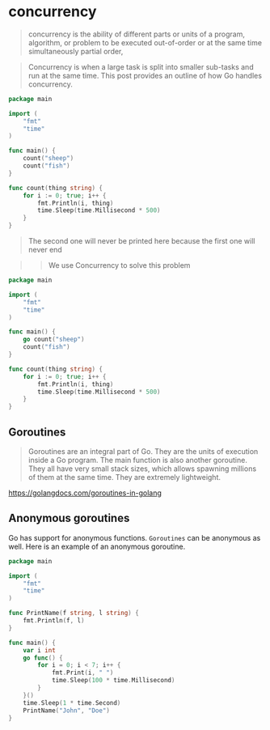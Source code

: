 # concurrency

> concurrency is the ability of different parts or units of a program, algorithm, or problem to be executed out-of-order or at the same time simultaneously partial order,

> Concurrency is when a large task is split into smaller sub-tasks and run at the same time. This post provides an outline of how Go handles concurrency.

```go
package main

import (
	"fmt"
	"time"
)

func main() {
	count("sheep")
	count("fish")
}

func count(thing string) {
	for i := 0; true; i++ {
		fmt.Println(i, thing)
		time.Sleep(time.Millisecond * 500)
	}
}

```

> The second one will never be printed here because the first one will never end

> > We use Concurrency to solve this problem

```go
package main

import (
	"fmt"
	"time"
)

func main() {
	go count("sheep")
	count("fish")
}

func count(thing string) {
	for i := 0; true; i++ {
		fmt.Println(i, thing)
		time.Sleep(time.Millisecond * 500)
	}
}

```

## Goroutines

> Goroutines are an integral part of Go. They are the units of execution inside a Go program. The main function is also another goroutine. They all have very small stack sizes, which allows spawning millions of them at the same time. They are extremely lightweight.

https://golangdocs.com/goroutines-in-golang

## Anonymous goroutines

Go has support for anonymous functions. `Goroutines` can be anonymous as well. Here is an example of an anonymous goroutine.

```go
package main

import (
    "fmt"
    "time"
)

func PrintName(f string, l string) {
    fmt.Println(f, l)
}

func main() {
    var i int
    go func() {
        for i = 0; i < 7; i++ {
            fmt.Print(i, " ")
            time.Sleep(100 * time.Millisecond)
        }
    }()
    time.Sleep(1 * time.Second)
    PrintName("John", "Doe")
}
```
